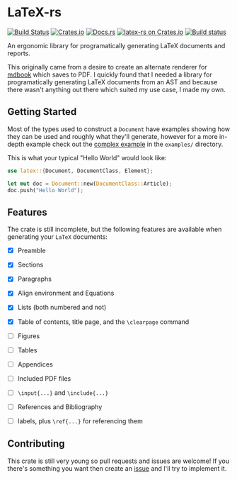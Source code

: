 # LaTeX-rs

[![Build Status](https://travis-ci.org/Michael-F-Bryan/latex-rs.svg?branch=master)](https://travis-ci.org/Michael-F-Bryan/latex-rs)
[![Crates.io](https://img.shields.io/crates/l/latex.svg)](https://crates.io/crates/latex)
[![Docs.rs](https://docs.rs/latex/badge.svg)](https://docs.rs/latex/)
[![latex-rs on Crates.io](https://img.shields.io/crates/v/latex.svg)](https://crates.io/crates/latex)
[![Build
status](https://ci.appveyor.com/api/projects/status/eca0h1nrk6nq3xwo?svg=true)](https://ci.appveyor.com/project/Michael-F-Bryan/latex-rs)


An ergonomic library for programatically generating LaTeX documents and reports.

This originally came from a desire to create an alternate renderer for [mdbook]
which saves to PDF. I quickly found that I needed a library for programatically
generating LaTeX documents from an AST and because there wasn't anything out
there which suited my use case, I made my own.


## Getting Started

Most of the types used to construct a `Document` have examples showing how they
can be used and roughly what they'll generate, however for a more in-depth
example check out the [complex example] in the `examples/` directory.

This is what your typical "Hello World" would look like:

```rust
use latex::{Document, DocumentClass, Element};

let mut doc = Document::new(DocumentClass::Article);
doc.push("Hello World");
```


## Features

The crate is still incomplete, but the following features are available when
generating your `LaTeX` documents:

- [x] Preamble
- [x] Sections
- [x] Paragraphs
- [x] Align environment and Equations
- [x] Lists (both numbered and not)
- [x] Table of contents, title page, and the `\clearpage` command
- [ ] Figures
- [ ] Tables
- [ ] Appendices
- [ ] Included PDF files
- [ ] `\input{...}` and `\include{...}`
- [ ] References and Bibliography
- [ ] labels, plus `\ref{...}` for referencing them


## Contributing

This crate is still very young so pull requests and issues are welcome! If
you there's something you want then create an [issue] and I'll try to implement
it.


[issue]: https://github.com/Michael-F-Bryan/latex-rs/issues/new
[mdbook]: https://github.com/azerupi/mdBook
[complex example]: https://github.com/Michael-F-Bryan/latex-rs/blob/master/examples/complex.rs

